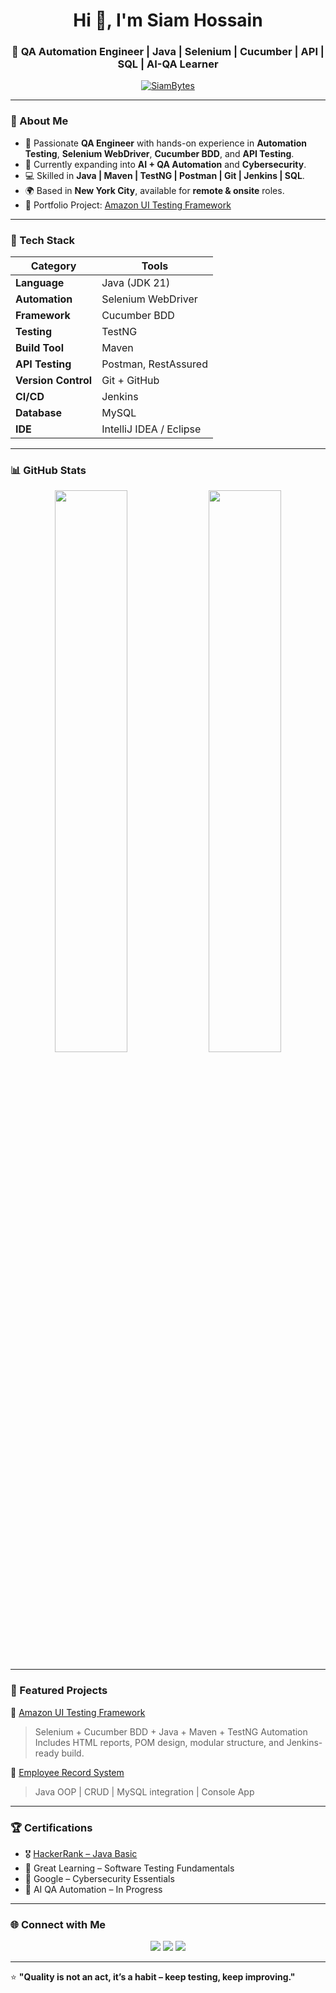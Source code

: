<h1 align="center">Hi 👋, I'm Siam Hossain</h1>
<h3 align="center">🚀 QA Automation Engineer | Java | Selenium | Cucumber | API | SQL | AI-QA Learner</h3>

<p align="center">
  <a href="https://github.com/SiamBytes"><img src="https://komarev.com/ghpvc/?username=SiamBytes&label=Profile%20views&color=0e75b6&style=flat" alt="SiamBytes" /></a>
</p>

---

### 🧩 About Me  
- 💼 Passionate **QA Engineer** with hands-on experience in **Automation Testing**, **Selenium WebDriver**, **Cucumber BDD**, and **API Testing**.  
- 🧠 Currently expanding into **AI + QA Automation** and **Cybersecurity**.  
- 💻 Skilled in **Java | Maven | TestNG | Postman | Git | Jenkins | SQL**.  
- 🌍 Based in **New York City**, available for **remote & onsite** roles.  
- 🧾 Portfolio Project: [Amazon UI Testing Framework](https://github.com/SiamBytes/AmazonUITesting)  

---

### 🧰 Tech Stack  

| Category | Tools |
|-----------|-------|
| **Language** | Java (JDK 21) |
| **Automation** | Selenium WebDriver |
| **Framework** | Cucumber BDD |
| **Testing** | TestNG |
| **Build Tool** | Maven |
| **API Testing** | Postman, RestAssured |
| **Version Control** | Git + GitHub |
| **CI/CD** | Jenkins |
| **Database** | MySQL |
| **IDE** | IntelliJ IDEA / Eclipse |

---

### 📊 GitHub Stats  

<p align="center">
  <img width="48%" src="https://github-readme-stats.vercel.app/api?username=SiamBytes&show_icons=true&theme=tokyonight" />
  <img width="48%" src="https://github-readme-streak-stats.herokuapp.com/?user=SiamBytes&theme=tokyonight" />
</p>

---

### 🧪 Featured Projects  

🔹 [Amazon UI Testing Framework](https://github.com/SiamBytes/AmazonUITesting)  
> Selenium + Cucumber BDD + Java + Maven + TestNG Automation  
> Includes HTML reports, POM design, modular structure, and Jenkins-ready build.

🔹 [Employee Record System](https://github.com/SiamBytes/EmployeeRecordSystem)  
> Java OOP | CRUD | MySQL integration | Console App  

---

### 🏆 Certifications  

- 🎖️ [HackerRank – Java Basic](https://www.hackerrank.com/certificates)  
- 📜 Great Learning – Software Testing Fundamentals  
- 🧩 Google – Cybersecurity Essentials  
- 🤖 AI QA Automation – In Progress  

---

### 🌐 Connect with Me  

<p align="center">
  <a href="https://linkedin.com/in/siambytes"><img src="https://img.shields.io/badge/LinkedIn-blue?style=for-the-badge&logo=linkedin" /></a>
  <a href="https://github.com/SiamBytes"><img src="https://img.shields.io/badge/GitHub-black?style=for-the-badge&logo=github" /></a>
  <a href="mailto:siam.devbytes@gmail.com"><img src="https://img.shields.io/badge/Gmail-D14836?style=for-the-badge&logo=gmail&logoColor=white" /></a>
</p>

---

⭐ **"Quality is not an act, it’s a habit – keep testing, keep improving."**
